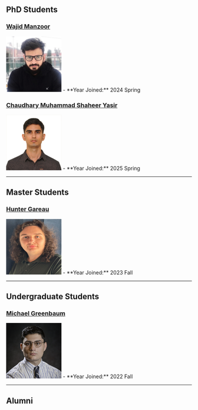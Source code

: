 ## PhD Students

### [Wajid Manzoor](https://www.linkedin.com/in/wajid-manzoor/)
<img src="/img/stuWajid.jpeg" width="150" height="150" />
- **Year Joined:** 2024 Spring


### [Chaudhary Muhammad Shaheer Yasir](https://www.linkedin.com/in/mohammad-shaheer-94888a164/)
<img src="/img/stuShaheer.jpg" width="150" height="150" />
- **Year Joined:** 2025 Spring



---

## Master Students

### [Hunter Gareau](https://csm.rowan.edu/departments/cs/facultystaff/compsci_teaching_fellows/gareau.html)
<img src="/img/stuHunter.jpeg" width="150" height="150" />
- **Year Joined:** 2023 Fall



---

## Undergraduate Students

### [Michael Greenbaum](https://mike12041204.github.io/)
<img src="/img/stuMichael.png" width="150" height="150" />
- **Year Joined:** 2022 Fall



---

## Alumni

